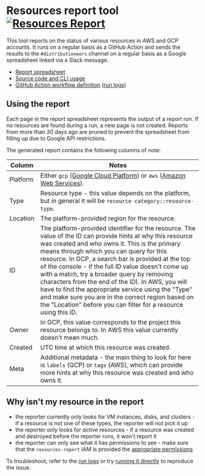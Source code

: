 # Resources report tool [![Resources Report](https://github.com/sourcegraph/sourcegraph/workflows/Resources%20Report/badge.svg)](https://github.com/sourcegraph/sourcegraph/actions?query=workflow%3A%22Resources+Report%22)

This tool reports on the status of various resources in AWS and GCP accounts.
It runs on a regular basis as a GitHub Action and sends the results to the `#distributioneers` channel on a regular basis as a Google spreadsheet linked via a Slack message.

* [Report spreadsheet](https://docs.google.com/spreadsheets/d/1_bHvFXBVvtg3jOgq6fPuHFO0NlASW7SEJ3ip1bMuWJw/)
* [Source code and CLI usage](https://sourcegraph.com/github.com/sourcegraph/sourcegraph/-/blob/internal/cmd/resources-report/README.md)
* [GitHub Action workflow definition](https://sourcegraph.com/github.com/sourcegraph/sourcegraph/-/blob/.github/workflows/resources-report.yml) ([run logs](https://github.com/sourcegraph/sourcegraph/actions?query=workflow:%22Resources+Report%22))

## Using the report

Each page in the report spreadsheet represents the output of a report run.
If no resources are found during a run, a new page is not created.
Reports from more than 30 days ago are pruned to prevent the spreadsheet from filling up due to Google API restrictions.

The generated report contains the following columns of note:

| Column   | Notes
|----------|---------
| Platform | Either `gcp` ([Google Cloud Platform](https://console.cloud.google.com)) or `aws` ([Amazon Web Services](https://console.aws.amazon.com)).
| Type     | Resource type - this value depends on the platform, but in general it will be `resource-category::resource-type`.
| Location | The platform-provided region for the resource.
| ID       | The platform-provided identifier for the resource.  The value of the ID can provide hints at why this resource was created and who owns it. This is the primary means through which you can query for this resource. In GCP, a search bar is provided at the top of the console - if the full ID value doesn't come up with a match, try a broader query by removing characters from the end of the ID). In AWS, you will have to find the appropriate service using the "Type" and make sure you are in the correct region based on the "Location" before you can filter for a resource using this ID.
| Owner    | In GCP, this value corresponds to the project this resource belongs to. In AWS this value currently doesn't mean much.
| Created  | UTC time at which this resource was created.
| Meta     | Additional metadata - the main thing to look for here is `labels` (GCP) or `tags` (AWS), which can provide more hints at why this resource was created and who owns it.

## Why isn't my resource in the report

- the reporter currently only looks for VM instances, disks, and clusters - if a resource is not one of these types, the reporter will not pick it up
- the reporter only looks for *active* resources - if a resource was created and destroyed before the reporter runs, it won't report it
- the reporter can only see what it has permissions to see - make sure that the `resources-report` IAM is provided the [appropriate permissions](https://github.com/sourcegraph/sourcegraph/tree/master/internal/cmd/resources-report#authentication)

To troubleshoot, refer to the [run logs](https://github.com/sourcegraph/sourcegraph/actions?query=workflow:%22Resources+Report%22) or try [running it directly](https://sourcegraph.com/github.com/sourcegraph/sourcegraph/-/blob/internal/cmd/resources-report/README.md) to reproduce the issue.
